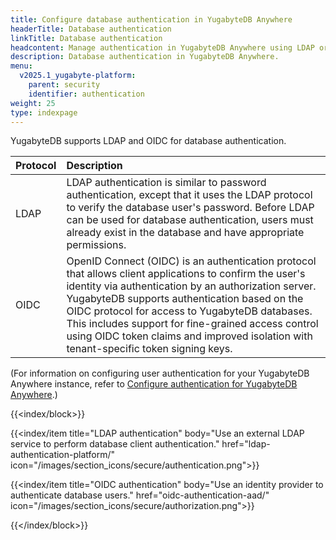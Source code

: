 ```yaml
---
title: Configure database authentication in YugabyteDB Anywhere
headerTitle: Database authentication
linkTitle: Database authentication
headcontent: Manage authentication in YugabyteDB Anywhere using LDAP or OIDC
description: Database authentication in YugabyteDB Anywhere.
menu:
  v2025.1_yugabyte-platform:
    parent: security
    identifier: authentication
weight: 25
type: indexpage
---
```


YugabyteDB supports LDAP and OIDC for database authentication.

| Protocol | Description |
| :--- | :--- |
| LDAP | LDAP authentication is similar to password authentication, except that it uses the LDAP protocol to verify the database user's password. Before LDAP can be used for database authentication, users must already exist in the database and have appropriate permissions. |
| OIDC | OpenID Connect (OIDC) is an authentication protocol that allows client applications to confirm the user's identity via authentication by an authorization server. YugabyteDB supports authentication based on the OIDC protocol for access to YugabyteDB databases. This includes support for fine-grained access control using OIDC token claims and improved isolation with tenant-specific token signing keys. |

(For information on configuring user authentication for your YugabyteDB Anywhere instance, refer to [Configure authentication for YugabyteDB Anywhere](../../administer-yugabyte-platform/ldap-authentication/).)

{{<index/block>}}

  {{<index/item
    title="LDAP authentication"
    body="Use an external LDAP service to perform database client authentication."
    href="ldap-authentication-platform/"
    icon="/images/section_icons/secure/authentication.png">}}

  {{<index/item
    title="OIDC authentication"
    body="Use an identity provider to authenticate database users."
    href="oidc-authentication-aad/"
    icon="/images/section_icons/secure/authorization.png">}}

{{</index/block>}}
